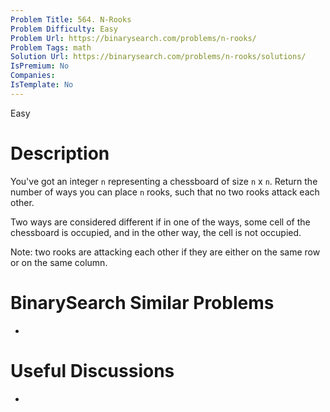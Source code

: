 ```yaml
---
Problem Title: 564. N-Rooks
Problem Difficulty: Easy
Problem Url: https://binarysearch.com/problems/n-rooks/
Problem Tags: math
Solution Url: https://binarysearch.com/problems/n-rooks/solutions/
IsPremium: No
Companies: 
IsTemplate: No
---
```


<span style="color: ;">Easy</span>

# Description

You've got an integer `n` representing a chessboard of size `n` x `n`. Return the number of ways you can place `n` rooks, such that no two rooks attack each other.

Two ways are considered different if in one of the ways, some cell of the chessboard is occupied, and in the other way, the cell is not occupied.

Note: two rooks are attacking each other if they are either on the same row or on the same column.

# BinarySearch Similar Problems

- []()

# Useful Discussions

- []()
